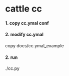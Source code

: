 # cattle cc

#### 1. copy cc.ymal conf

#### 2. modify cc.ymal 
copy docs/cc.ymal_example


#### 2. run
./cc.py

